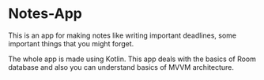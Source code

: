 # Notes-App
This is an app for making notes like writing important deadlines, some important things that you might forget. 

The whole app is made using Kotlin.
This app deals with the basics of Room database and also you can understand basics of MVVM architecture.
